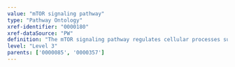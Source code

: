 ```yaml
---
value: "mTOR signaling pathway"
type: "Pathway Ontology"
xref-identifier: "0000180"
xref-dataSource: "PW"
definition: "The mTOR signaling pathway regulates cellular processes such as translation, ribosome biogenesis, cell growth and autophagy and is regulated or responds to growth factors, energy metabolites and/or levels of nutrients."
level: "Level 3"
parents: ['0000085', '0000357']
---
```

